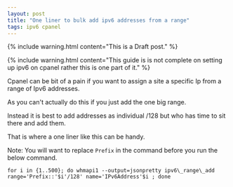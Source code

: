 ```yaml
---
layout: post
title: "One liner to bulk add ipv6 addresses from a range"
tags: ipv6 cpanel
---
```


{% include warning.html content="This is a Draft post." %}


{% include warning.html content="This guide is is not complete on setting up ipv6 on cpanel rather this is one part of it." %}

Cpanel can be bit of a pain if you want to assign a site a specific Ip from a range of Ipv6 addresses.

As you can't actually do this if you just add the one big range.

Instead it is best to add addresses as individual /128 but who has time to sit there and add them.

That is where a one liner like this can be handy.

Note: You will want to replace `Prefix` in the command before you run the below command.


```
for i in {1..500}; do whmapi1 --output=jsonpretty ipv6\_range\_add range='Prefix::'$i'/128' name='IPv6Address'$i ; done
```